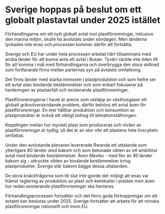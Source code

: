 # Sverige hoppas på beslut om ett globalt plastavtal under 2025 istället

Förhandlingarna om ett nytt globalt avtal mot plastföroreningar, inklusive den marina miljön, skulle ha avslutats under söndagen. Men länderna lyckades inte enas och processen kommer därför att fortsätta.

Sverige och EU har under hela processen arbetat hårt tillsammans med andra länder för att kunna anta ett avtal i Busan. Tyvärr räckte inte tiden till för att komma i mål med förhandlingarna och överbrygga den stora skillnad som fortfarande finns mellan parternas syn på avtalets omfattning.

Det finns länder med starka intressen i plastproduktion och som hellre ser ett avtal utan bindande bestämmelser och som enbart fokuserar på hanteringen av plastavfall och existerande plastföroreningar.

Plastföroreningarna i havet är precis som utsläpp av växthusgaser ett globalt gränsöverskridande problem, därför behövs ett avtal även för plastföroreningar. En mer hållbar produktion och konsumtion av plastprodukter är också ett viktigt bidrag till klimatomställningen.

Kopplingen mellan hur mycket plast som produceras och nivåer av plastföroreningar är tydlig, så det är av stor vikt att plastens hela livscykeln omfattas.

Under den avslutande plenaren levererade Rwanda ett uttalande som ytterligare 80 länder stod bakom och som betonade vikten av ett ambitiöst avtal med bindande bestämmelser. Även Mexiko - med fler än 90 länder bakom sig - uttryckte vikten av bindande bestämmelser kring plastprodukter. Sverige står bakom bägge dessa uttalanden.

De stora knäckfrågorna som till slut inte gjorde det möjligt att enas var främst reglering av produktion av plast och kemikalier i plasten men även hur redan existerande plastföroreningar ska hanteras.

Förhandlingsprocessen fortsätter och det finns goda förhoppningar om att avtalet kan beslutas under 2025. Sverige fortsätter att arbeta för att minska plastföroreningar nationellt och inom EU.
